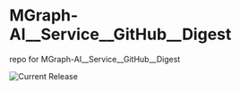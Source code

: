 # MGraph-AI__Service__GitHub__Digest
repo for MGraph-AI__Service__GitHub__Digest

![Current Release](https://img.shields.io/badge/release-v-0.1.0-blue)
